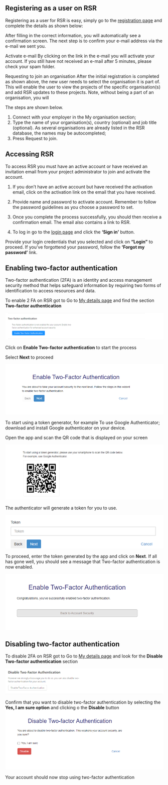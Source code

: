 ## Registering as a user on RSR
Registering as a user for RSR is easy, simply go to the [registration page](http://rsr.akvo.org/en/register/) and complete the details as shown below:

After filling in the correct information, you will automatically see a confirmation screen. The next step is to confirm your e-mail address via the e-mail we sent you.

Activate e-mail
By clicking on the link in the e-mail you will activate your account. If you still have not received an e-mail after 5 minutes, please check your spam folder.

Requesting to join an organisation
After the initial registration is completed as shown above, the new user needs to select the organisation it is part of. This will enable the user to view the projects of the specific organisation(s) and add RSR updates to these projects. Note, without being a part of an organisation, you will 

The steps are shown below.

1. Connect with your employer in the My organisation section;
2. Type the name of your organisation(s), country (optional) and job title (optional). As several organisations are already listed in the RSR database, the names may be autocompleted;
3. Press Request to join. 



## Accessing RSR
To access RSR you must have an active account or have received an invitation email from your project administrator to join and activate the account.


1. If you don’t have an active account but have received the activation email, click on the activation link on the email that you have received.


2. Provide name and password to activate account. Remember to follow the password guidelines as you choose a password to set.


3. Once you complete the process successfully, you should then receive a confirmation email. The email also contains a link to RSR.


4. To log in go to the [login page](https://rsr.akvo.org) and click the **‘Sign in’** button. 


Provide your login credentials that you selected and click on **“Login”** to proceed. If you’ve forgottend your password, follow the **‘Forgot my password’** link.


## Enabling two-factor authentication

Two-factor authentication (2FA) is an identity and access management security method that helps safeguard information by requiring two forms of identification to access resources and data. 

To enable 2 FA on RSR got to Go to [My details page](https://rsr.akvo.org/my-rsr/my-details/) and find the section **Two-factor authentication**

![Enabling two-factor authentication](media/enable_2fa.png)

Click on **Enable Two-factor authentication** to start the process

Select **Next** to proceed

![Enabling two-factor authentication](media/enable_2fa_1.png)

To start using a token generator, for example To use Google Authenticator; download and install Google authenticator on your device.

Open the app and scan the QR code that is displayed on your screen

![Enabling two-factor authentication](media/enable_2fa_token.png)

The authenticator will generate a token for you to use. 

![Enabling two-factor authentication](media/enable_2fa_token_key.png)

To proceed, enter the token generated by the app and click on **Next**. If all has gone well, you should see a message that Two-factor authentication is now enabled.

![Enabling two-factor authentication](media/enable_2fa_success.png)


## Disabling two-factor authentication

To disable 2FA on RSR got to Go to [My details page](https://rsr.akvo.org/my-rsr/my-details/) and look for the **Disable Two-factor authentication** section

![Disabling two-factor authentication](media/disable_2fa.png)

Confirm that you want to disable two-factor authentication by selecting the **Yes, I am sure option** and clicking o the **Disable** button
![Disabling two-factor authentication](media/confirm_disable_2fa.png)

Your account should now stop using two-factor authentication